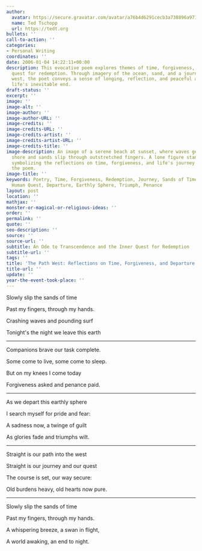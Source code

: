 ```yaml
---
author:
  avatar: https://secure.gravatar.com/avatar/a76b4d6291cecb3a738896a971bfb903?s=512&d=mp&r=g
  name: Ted Tschopp
  url: https://tedt.org
bullets: ''
call-to-action: ''
categories:
- Personal Writing
coordinates: ''
date: 2006-01-04 14:22:11+00:00
description: This evocative poem explores themes of time, forgiveness, and the human
  quest for redemption. Through imagery of the ocean, sand, and a journey into the
  west, the poet conveys a sense of longing, reflection, and peaceful acceptance of
  life's inevitable end.
draft-status: ''
excerpt: ''
image: ''
image-alt: ''
image-author: ''
image-author-URL: ''
image-credits: ''
image-credits-URL: ''
image-credits-artist: ''
image-credits-artist-URL: ''
image-credits-title: ''
image-description: An image of a serene beach at sunset, where waves gently lap the
  shore and sands slip through outstretched fingers. A lone figure stands in contemplation,
  symbolizing the reflections on time, forgiveness, and life's journey expressed in
  the poem.
image-title: ''
keywords: Poetry, Time, Forgiveness, Redemption, Journey, Sands of Time, Reflection,
  Human Quest, Departure, Earthly Sphere, Triumph, Penance
layout: post
location: ''
mathjax: ''
monster-or-magical-or-religious-ideas: ''
order: ''
permalink: ''
quote: ''
seo-description: ''
source: ''
source-url: ''
subtitle: An Ode to Transcendence and the Inner Quest for Redemption
subtitle-url: ''
tags: ''
title: 'The Path West: Reflections on Time, Forgiveness, and Departure'
title-url: ''
update: ''
year-the-event-took-place: ''
---
```


Slowly slip the sands of time  

Past my fingers, through my hands.  

Crashing waves and pounding surf  

Tonight's the night we leave this earth

* * *

Companions brave our task complete.  

Some come to live, some come to sleep.  

But on my knees I come today

Forgiveness asked and penance paid.

* * *

As we depart this earthly sphere  

I search myself for pride and fear:  

A sadness now, a twinge of guilt  

As glories fade and triumphs wilt.

* * *

Straight is our path into the west  

Straight is our journey and our quest  

The course is set, our way secure:  

Old burdens heavy, old hearts now pure.

* * *

Slowly slip the sands of time  

Past my fingers, through my hands.  

A whispering breeze, a swan in flight,  

A world awaking, an end to night.
